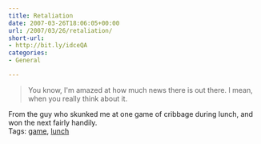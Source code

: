 ```yaml
---
title: Retaliation
date: 2007-03-26T18:06:05+00:00
url: /2007/03/26/retaliation/
short-url:
- http://bit.ly/idceQA
categories:
- General

---
```

<div class='microid-mailto+http:sha1:c8f7db62a18a7f97faaaef58d321c343678db539'>
<blockquote>

You know, I'm amazed at how much news there is out there. I mean, when you really think about it.

</blockquote>
From the guy who skunked me at one game of cribbage during lunch, and won the next fairly handily.

</div>

<div class="st-post-tags">
Tags: <a href="http://www.cavort.org/tag/game/" title="game" rel="tag">game</a>, <a href="http://www.cavort.org/tag/lunch/" title="lunch" rel="tag">lunch</a><br />
</div>